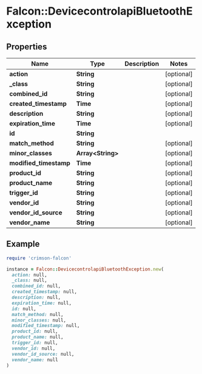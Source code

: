 # Falcon::DevicecontrolapiBluetoothException

## Properties

| Name | Type | Description | Notes |
| ---- | ---- | ----------- | ----- |
| **action** | **String** |  | [optional] |
| **_class** | **String** |  | [optional] |
| **combined_id** | **String** |  | [optional] |
| **created_timestamp** | **Time** |  | [optional] |
| **description** | **String** |  | [optional] |
| **expiration_time** | **Time** |  | [optional] |
| **id** | **String** |  |  |
| **match_method** | **String** |  | [optional] |
| **minor_classes** | **Array&lt;String&gt;** |  | [optional] |
| **modified_timestamp** | **Time** |  | [optional] |
| **product_id** | **String** |  | [optional] |
| **product_name** | **String** |  | [optional] |
| **trigger_id** | **String** |  | [optional] |
| **vendor_id** | **String** |  | [optional] |
| **vendor_id_source** | **String** |  | [optional] |
| **vendor_name** | **String** |  | [optional] |

## Example

```ruby
require 'crimson-falcon'

instance = Falcon::DevicecontrolapiBluetoothException.new(
  action: null,
  _class: null,
  combined_id: null,
  created_timestamp: null,
  description: null,
  expiration_time: null,
  id: null,
  match_method: null,
  minor_classes: null,
  modified_timestamp: null,
  product_id: null,
  product_name: null,
  trigger_id: null,
  vendor_id: null,
  vendor_id_source: null,
  vendor_name: null
)
```

